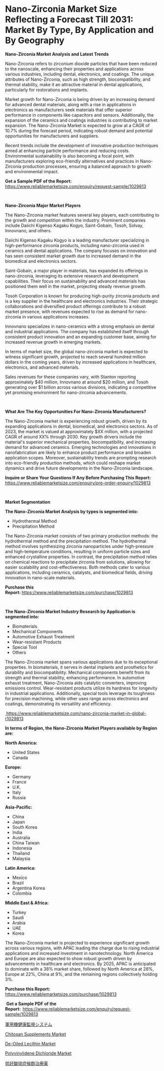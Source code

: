 <p><h1>Nano-Zirconia Market Size Reflecting a Forecast Till 2031: Market By Type, By Application and By Geography</h1></p><p><strong>Nano-Zirconia Market Analysis and Latest Trends</strong></p>
<p><p>Nano-Zirconia refers to zirconium dioxide particles that have been reduced to the nanoscale, enhancing their properties and applications across various industries, including dental, electronics, and coatings. The unique attributes of Nano-Zirconia, such as high strength, biocompatibility, and thermal stability, make it an attractive material in dental applications, particularly for restorations and implants. </p><p>Market growth for Nano-Zirconia is being driven by an increasing demand for advanced dental materials, along with a rise in applications in electronics as manufacturers seek materials that offer superior performance in components like capacitors and sensors. Additionally, the expansion of the ceramics and coatings industries is contributing to market expansion. The Nano-Zirconia Market is expected to grow at a CAGR of 10.7% during the forecast period, indicating robust demand and potential opportunities for manufacturers and suppliers. </p><p>Recent trends include the development of innovative production techniques aimed at enhancing particle performance and reducing costs. Environmental sustainability is also becoming a focal point, with manufacturers exploring eco-friendly alternatives and practices in Nano-Zirconia production processes, ensuring a balanced approach to growth and environmental impact.</p></p>
<p><strong>Get a Sample PDF of the Report:&nbsp;</strong> <a href="https://www.reliablemarketsize.com/enquiry/request-sample/1029813">https://www.reliablemarketsize.com/enquiry/request-sample/1029813</a></p>
<p>&nbsp;</p>
<p><strong>Nano-Zirconia Major Market Players</strong></p>
<p><p>The Nano-Zirconia market features several key players, each contributing to the growth and competition within the industry. Prominent companies include Daiichi Kigenso Kagaku Kogyo, Saint-Gobain, Tosoh, Solvay, Innovnano, and others.</p><p>Daiichi Kigenso Kagaku Kogyo is a leading manufacturer specializing in high-performance zirconia products, including nano-zirconia used in ceramics and dental applications. The company focuses on innovation and has seen consistent market growth due to increased demand in the biomedical and electronics sectors. </p><p>Saint-Gobain, a major player in materials, has expanded its offerings in nano-zirconia, leveraging its extensive research and development capabilities. Their focus on sustainability and advanced materials has positioned them well in the market, projecting steady revenue growth.</p><p>Tosoh Corporation is known for producing high-purity zirconia products and is a key supplier in the healthcare and electronics industries. Their strategic collaborations and diversified product offerings contribute to a robust market presence, with revenues expected to rise as demand for nano-zirconia in various applications increases. </p><p>Innovnano specializes in nano-ceramics with a strong emphasis on dental and industrial applications. The company has established itself through consistent product innovation and an expanding customer base, aiming for increased revenue growth in emerging markets.</p><p>In terms of market size, the global nano-zirconia market is expected to witness significant growth, projected to reach several hundred million dollars in the coming years, driven by increased applications in healthcare, electronics, and advanced materials. </p><p>Sales revenues for these companies vary, with Stanton reporting approximately $40 million, Innovnano at around $20 million, and Tosoh generating over $1 billion across various divisions, indicating a competitive yet promising environment for nano-zirconia advancements.</p></p>
<p>&nbsp;</p>
<p><strong>What Are The Key Opportunities For Nano-Zirconia Manufacturers?</strong></p>
<p><p>The Nano-Zirconia market is experiencing robust growth, driven by its expanding applications in dental, biomedical, and electronics sectors. As of 2023, the market is valued at approximately $XX million, with a projected CAGR of around XX% through 2030. Key growth drivers include the material's superior mechanical properties, biocompatibility, and increasing demand for advanced ceramics. Emerging technologies and innovations in nanofabrication are likely to enhance product performance and broaden application scopes. Moreover, sustainability trends are prompting research into eco-friendly production methods, which could reshape market dynamics and drive future developments in the Nano-Zirconia landscape.</p></p>
<p><strong>Inquire or Share Your Questions If Any Before Purchasing This Report:</strong> <a href="https://www.reliablemarketsize.com/enquiry/pre-order-enquiry/1029813">https://www.reliablemarketsize.com/enquiry/pre-order-enquiry/1029813</a></p>
<p>&nbsp;</p>
<p><strong>Market Segmentation</strong></p>
<p><strong>The Nano-Zirconia Market Analysis by types is segmented into:</strong></p>
<p><ul><li>Hydrothermal Method</li><li>Precipitation Method</li></ul></p>
<p><p>The Nano-Zirconia market consists of two primary production methods: the hydrothermal method and the precipitation method. The hydrothermal method involves synthesizing zirconia nanoparticles under high-pressure and high-temperature conditions, resulting in uniform particle sizes and enhanced crystalline properties. In contrast, the precipitation method relies on chemical reactions to precipitate zirconia from solutions, allowing for easier scalability and cost-effectiveness. Both methods cater to various applications, including ceramics, catalysts, and biomedical fields, driving innovation in nano-scale materials.</p></p>
<p><strong>Purchase this Report:&nbsp;</strong><a href="https://www.reliablemarketsize.com/purchase/1029813">https://www.reliablemarketsize.com/purchase/1029813</a></p>
<p>&nbsp;</p>
<p><strong>The Nano-Zirconia Market Industry Research by Application is segmented into:</strong></p>
<p><ul><li>Biomaterials</li><li>Mechanical Components</li><li>Automotive Exhaust Treatment</li><li>Wear-resistant Products</li><li>Special Tool</li><li>Others</li></ul></p>
<p><p>The Nano-Zirconia market spans various applications due to its exceptional properties. In biomaterials, it serves in dental implants and prosthetics for durability and biocompatibility. Mechanical components benefit from its strength and thermal stability, enhancing performance. In automotive exhaust treatment, Nano-Zirconia aids catalytic converters, improving emissions control. Wear-resistant products utilize its hardness for longevity in industrial applications. Additionally, special tools leverage its toughness for precision machining, while other uses range across electronics and coatings, demonstrating its versatility and efficiency.</p></p>
<p><a href="https://www.reliablemarketsize.com/nano-zirconia-market-in-global-r1029813">&nbsp;https://www.reliablemarketsize.com/nano-zirconia-market-in-global-r1029813</a></p>
<p><strong>In terms of Region, the Nano-Zirconia Market Players available by Region are:</strong></p>
<p>
    <p> <strong> North America: </strong>
        <ul>
            <li>United States</li>
            <li>Canada</li>
        </ul>
        </p> 
    <p> <strong> Europe: </strong>
        <ul>
            <li>Germany</li>
            <li>France</li>
            <li>U.K.</li>
            <li>Italy</li>
            <li>Russia</li>
        </ul>
        </p> 
    <p> <strong> Asia-Pacific: </strong>
        <ul>
            <li>China</li>
            <li>Japan</li>
            <li>South Korea</li>
            <li>India</li>
            <li>Australia</li>
            <li>China Taiwan</li>
            <li>Indonesia</li>
            <li>Thailand</li>
            <li>Malaysia</li>
        </ul>
        </p> 
    <p> <strong> Latin America: </strong>
        <ul>
            <li>Mexico</li>
            <li>Brazil</li>
            <li>Argentina Korea</li>
            <li>Colombia</li>
        </ul>
        </p> 
    <p> <strong> Middle East & Africa: </strong>
        <ul>
            <li>Turkey</li>
            <li>Saudi</li>
            <li>Arabia</li>
            <li>UAE</li>
            <li>Korea</li>
        </ul>
    </p>
    </p>
<p><p>The Nano-Zirconia market is projected to experience significant growth across various regions, with APAC leading the charge due to rising industrial applications and increased investment in nanotechnology. North America and Europe are also expected to show robust growth driven by advancements in healthcare and electronics. By 2025, APAC is anticipated to dominate with a 38% market share, followed by North America at 28%, Europe at 22%, China at 9%, and the remaining regions collectively holding 3%.</p></p>
<p><strong>Purchase this Report: </strong><a href="https://www.reliablemarketsize.com/purchase/1029813">https://www.reliablemarketsize.com/purchase/1029813</a></p>
<p>&nbsp;<strong>Get a Sample PDF of the Report:&nbsp;&nbsp;</strong><a href="https://www.reliablemarketsize.com/enquiry/request-sample/1029813">https://www.reliablemarketsize.com/enquiry/request-sample/1029813</a></p>
<p><strong></strong></p>
<p><p><a href="https://medium.com/@dfg5fff/military-aircraft-health-monitoring-system-market-%E3%81%AF-%E3%82%B3%E3%82%B9%E3%83%88%E7%AE%A1%E7%90%86%E3%81%A8%E5%8A%B9%E7%8E%87%E5%90%91%E4%B8%8A%E3%82%92%E5%84%AA%E5%85%88%E3%81%97%E3%81%BE%E3%81%99-82e6c21d8f8c">軍用機健康監視システム</a></p><p><a href="https://issuu.com/reportprime-2/docs/chitosan-supplements-market-size-20_78ab2517f4b048">Chitosan Supplements Market</a></p><p><a href="https://issuu.com/reportprime-2/docs/de-oiled-lecithin-market-size-2030._9e1c8f14babe53">De-Oiled Lecithin Market</a></p><p><a href="https://medium.com/@jordymiller13/the-global-polyvinylidene-dichloride-market-is-expected-to-witness-a-compound-annual-growth-rate-a84d6325ceb0">Polyvinylidene Dichloride Market</a></p><p><a href="https://medium.com/@dfg5fff/%E3%83%8F%E3%82%A4%E3%83%9A%E3%83%AC%E3%82%AA%E3%82%B7%E3%83%8E%E3%83%95%E3%82%A3%E3%83%AB%E7%97%87%E8%96%AC%E5%B8%82%E5%A0%B4%E3%82%92%E5%BD%A2%E6%88%90%E3%81%97%E3%81%A6%E3%81%84%E3%82%8B%E9%9D%A9%E6%96%B0%E3%81%A8%E5%B8%82%E5%A0%B4%E3%81%AE%E3%83%88%E3%83%AC%E3%83%B3%E3%83%89%E3%81%AF%E4%BD%95%E3%81%A7%E3%81%99%E3%81%8B-a79dc77bdb11">低好酸球症候群治療薬</a></p></p>